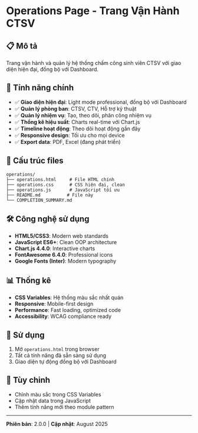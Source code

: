 # Operations Page - Trang Vận Hành CTSV

## 📋 Mô tả

Trang vận hành và quản lý hệ thống chấm công sinh viên CTSV với giao diện hiện đại, đồng bộ với Dashboard.

## 🚀 Tính năng chính

- ✅ **Giao diện hiện đại**: Light mode professional, đồng bộ với Dashboard
- ✅ **Quản lý phòng ban**: CTSV, CTV, Hỗ trợ kỹ thuật
- ✅ **Quản lý nhiệm vụ**: Tạo, theo dõi, phân công nhiệm vụ
- ✅ **Thống kê hiệu suất**: Charts real-time với Chart.js
- ✅ **Timeline hoạt động**: Theo dõi hoạt động gần đây
- ✅ **Responsive design**: Tối ưu cho mọi device
- ✅ **Export data**: PDF, Excel (đang phát triển)

## 📁 Cấu trúc files

```
operations/
├── operations.html     # File HTML chính
├── operations.css      # CSS hiện đại, clean
├── operations.js       # JavaScript tối ưu
├── README.md          # File này
└── COMPLETION_SUMMARY.md
```

## 🛠️ Công nghệ sử dụng

- **HTML5/CSS3**: Modern web standards
- **JavaScript ES6+**: Clean OOP architecture
- **Chart.js 4.4.0**: Interactive charts
- **FontAwesome 6.4.0**: Professional icons
- **Google Fonts (Inter)**: Modern typography

## 📊 Thống kê

- **CSS Variables**: Hệ thống màu sắc nhất quán
- **Responsive**: Mobile-first design
- **Performance**: Fast loading, optimized code
- **Accessibility**: WCAG compliance ready

## 🎯 Sử dụng

1. Mở `operations.html` trong browser
2. Tất cả tính năng đã sẵn sàng sử dụng
3. Giao diện tự động đồng bộ với Dashboard

## 🔧 Tùy chỉnh

- Chỉnh màu sắc trong CSS Variables
- Cập nhật data trong JavaScript
- Thêm tính năng mới theo module pattern

---
**Phiên bản**: 2.0.0 | **Cập nhật**: August 2025
